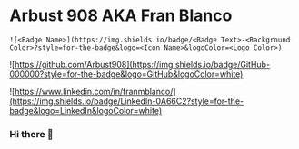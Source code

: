 # Arbust 908 AKA Fran Blanco

```
![<Badge Name>](https://img.shields.io/badge/<Badge Text>-<Background Color>?style=for-the-badge&logo=<Icon Name>&logoColor=<Logo Color>)
```
  
![https://github.com/Arbust908](https://img.shields.io/badge/GitHub-000000?style=for-the-badge&logo=GitHub&logoColor=white)

![https://www.linkedin.com/in/franmblanco/](https://img.shields.io/badge/LinkedIn-0A66C2?style=for-the-badge&logo=LinkedIn&logoColor=white)

### Hi there 👋

<!--
**Arbust908/Arbust908** is a ✨ _special_ ✨ repository because its `README.md` (this file) appears on your GitHub profile.

Here are some ideas to get you started:

- 🔭 I’m currently working on ...
- 🌱 I’m currently learning ...
- 👯 I’m looking to collaborate on ...
- 🤔 I’m looking for help with ...
- 💬 Ask me about ...
- 📫 How to reach me: ...
- 😄 Pronouns: ...
- ⚡ Fun fact: ...
-->
